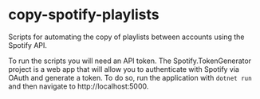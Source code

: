 # copy-spotify-playlists

Scripts for automating the copy of playlists between accounts using the Spotify API.

To run the scripts you will need an API token. The Spotify.TokenGenerator project is a web app that will allow you to authenticate with Spotify via OAuth and generate a token. To do so, run the application with `dotnet run` and then navigate to http://localhost:5000.
